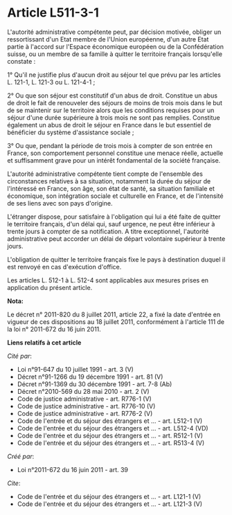 # Article L511-3-1

L'autorité administrative compétente peut, par décision motivée, obliger un ressortissant d'un Etat membre de l'Union
européenne, d'un autre Etat partie à l'accord sur l'Espace économique européen ou de la Confédération suisse, ou un membre de
sa famille à quitter le territoire français lorsqu'elle constate : 

1° Qu'il ne justifie plus d'aucun droit au séjour tel que prévu par les articles L. 121-1, 
L. 121-3 ou L. 121-4-1 ; 

2° Ou que son séjour est constitutif d'un abus de droit. Constitue un abus de droit le fait de renouveler des séjours de
moins de trois mois dans le but de se maintenir sur le territoire alors que les conditions requises pour un séjour d'une
durée supérieure à trois mois ne sont pas remplies. Constitue également un abus de droit le séjour en France dans le but
essentiel de bénéficier du système d'assistance sociale ; 

3° Ou que, pendant la période de trois mois à compter de son entrée en France, son comportement personnel constitue une
menace réelle, actuelle et suffisamment grave pour un intérêt fondamental de la société française. 

L'autorité administrative compétente tient compte de l'ensemble des circonstances relatives à sa situation, notamment la
durée du séjour de l'intéressé en France, son âge, son état de santé, sa situation familiale et économique, son intégration
sociale et culturelle en France, et de l'intensité de ses liens avec son pays d'origine. 

L'étranger dispose, pour satisfaire à l'obligation qui lui a été faite de quitter le territoire français, d'un délai qui,
sauf urgence, ne peut être inférieur à trente jours à compter de sa notification. A titre exceptionnel, l'autorité
administrative peut accorder un délai de départ volontaire supérieur à trente jours. 

L'obligation de quitter le territoire français fixe le pays à destination duquel il est renvoyé en cas d'exécution d'office. 

Les articles L. 512-1 à L. 512-4 sont applicables aux mesures prises en application du présent article.

**Nota:**

Le décret n° 2011-820 du 8 juillet 2011, article 22, a fixé la date d'entrée en vigueur de ces dispositions au 18 juillet
2011, conformément à l'article 111 de la loi n° 2011-672 du 16 juin 2011.

**Liens relatifs à cet article**

_Cité par_:

  - Loi n°91-647 du 10 juillet 1991 - art. 3 (V)
  - Décret n°91-1266 du 19 décembre 1991 - art. 81 (V)
  - Décret n°91-1369 du 30 décembre 1991 - art. 7-8 (Ab)
  - Décret n°2010-569 du 28 mai 2010 - art. 2 (V)
  - Code de justice administrative - art. R776-1 (V)
  - Code de justice administrative - art. R776-10 (V)
  - Code de justice administrative - art. R776-2 (V)
  - Code de l'entrée et du séjour des étrangers et ... - art. L512-1 (V)
  - Code de l'entrée et du séjour des étrangers et ... - art. L512-4 (VD)
  - Code de l'entrée et du séjour des étrangers et ... - art. R512-1 (V)
  - Code de l'entrée et du séjour des étrangers et ... - art. R513-4 (V)

_Créé par_:

  - Loi n°2011-672 du 16 juin 2011 - art. 39

_Cite_:

  - Code de l'entrée et du séjour des étrangers et ... - art. L121-1 (V)
  - Code de l'entrée et du séjour des étrangers et ... - art. L121-3 (V)

